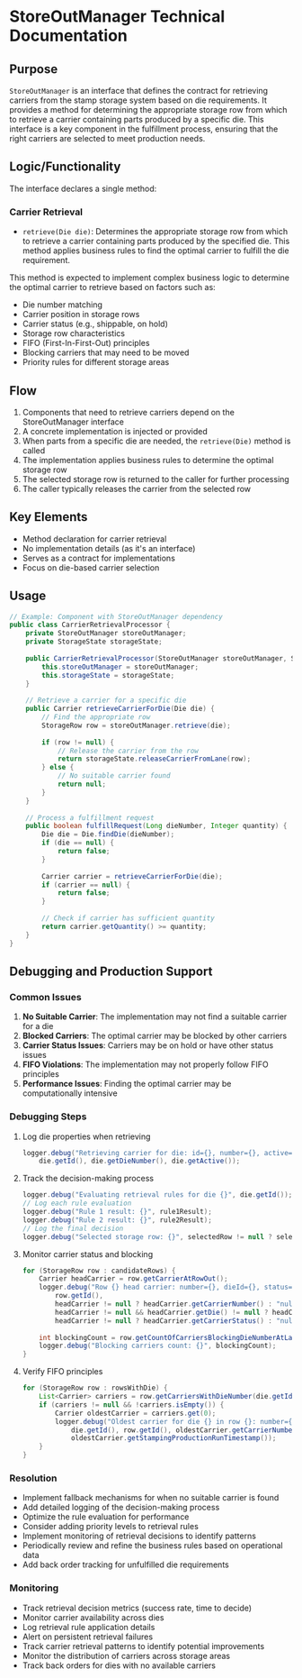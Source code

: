 # StoreOutManager Technical Documentation

## Purpose
`StoreOutManager` is an interface that defines the contract for retrieving carriers from the stamp storage system based on die requirements. It provides a method for determining the appropriate storage row from which to retrieve a carrier containing parts produced by a specific die. This interface is a key component in the fulfillment process, ensuring that the right carriers are selected to meet production needs.

## Logic/Functionality
The interface declares a single method:

### Carrier Retrieval
- `retrieve(Die die)`: Determines the appropriate storage row from which to retrieve a carrier containing parts produced by the specified die. This method applies business rules to find the optimal carrier to fulfill the die requirement.

This method is expected to implement complex business logic to determine the optimal carrier to retrieve based on factors such as:
- Die number matching
- Carrier position in storage rows
- Carrier status (e.g., shippable, on hold)
- Storage row characteristics
- FIFO (First-In-First-Out) principles
- Blocking carriers that may need to be moved
- Priority rules for different storage areas

## Flow
1. Components that need to retrieve carriers depend on the StoreOutManager interface
2. A concrete implementation is injected or provided
3. When parts from a specific die are needed, the `retrieve(Die)` method is called
4. The implementation applies business rules to determine the optimal storage row
5. The selected storage row is returned to the caller for further processing
6. The caller typically releases the carrier from the selected row

## Key Elements
- Method declaration for carrier retrieval
- No implementation details (as it's an interface)
- Serves as a contract for implementations
- Focus on die-based carrier selection

## Usage
```java
// Example: Component with StoreOutManager dependency
public class CarrierRetrievalProcessor {
    private StoreOutManager storeOutManager;
    private StorageState storageState;
    
    public CarrierRetrievalProcessor(StoreOutManager storeOutManager, StorageState storageState) {
        this.storeOutManager = storeOutManager;
        this.storageState = storageState;
    }
    
    // Retrieve a carrier for a specific die
    public Carrier retrieveCarrierForDie(Die die) {
        // Find the appropriate row
        StorageRow row = storeOutManager.retrieve(die);
        
        if (row != null) {
            // Release the carrier from the row
            return storageState.releaseCarrierFromLane(row);
        } else {
            // No suitable carrier found
            return null;
        }
    }
    
    // Process a fulfillment request
    public boolean fulfillRequest(Long dieNumber, Integer quantity) {
        Die die = Die.findDie(dieNumber);
        if (die == null) {
            return false;
        }
        
        Carrier carrier = retrieveCarrierForDie(die);
        if (carrier == null) {
            return false;
        }
        
        // Check if carrier has sufficient quantity
        return carrier.getQuantity() >= quantity;
    }
}
```

## Debugging and Production Support

### Common Issues
1. **No Suitable Carrier**: The implementation may not find a suitable carrier for a die
2. **Blocked Carriers**: The optimal carrier may be blocked by other carriers
3. **Carrier Status Issues**: Carriers may be on hold or have other status issues
4. **FIFO Violations**: The implementation may not properly follow FIFO principles
5. **Performance Issues**: Finding the optimal carrier may be computationally intensive

### Debugging Steps
1. Log die properties when retrieving
   ```java
   logger.debug("Retrieving carrier for die: id={}, number={}, active={}",
       die.getId(), die.getDieNumber(), die.getActive());
   ```
2. Track the decision-making process
   ```java
   logger.debug("Evaluating retrieval rules for die {}", die.getId());
   // Log each rule evaluation
   logger.debug("Rule 1 result: {}", rule1Result);
   logger.debug("Rule 2 result: {}", rule2Result);
   // Log the final decision
   logger.debug("Selected storage row: {}", selectedRow != null ? selectedRow.getId() : "none");
   ```
3. Monitor carrier status and blocking
   ```java
   for (StorageRow row : candidateRows) {
       Carrier headCarrier = row.getCarrierAtRowOut();
       logger.debug("Row {} head carrier: number={}, dieId={}, status={}",
           row.getId(),
           headCarrier != null ? headCarrier.getCarrierNumber() : "null",
           headCarrier != null && headCarrier.getDie() != null ? headCarrier.getDie().getId() : "null",
           headCarrier != null ? headCarrier.getCarrierStatus() : "null");
       
       int blockingCount = row.getCountOfCarriersBlockingDieNumberAtLaneOutEnd(die.getId());
       logger.debug("Blocking carriers count: {}", blockingCount);
   }
   ```
4. Verify FIFO principles
   ```java
   for (StorageRow row : rowsWithDie) {
       List<Carrier> carriers = row.getCarriersWithDieNumber(die.getId());
       if (carriers != null && !carriers.isEmpty()) {
           Carrier oldestCarrier = carriers.get(0);
           logger.debug("Oldest carrier for die {} in row {}: number={}, timestamp={}",
               die.getId(), row.getId(), oldestCarrier.getCarrierNumber(),
               oldestCarrier.getStampingProductionRunTimestamp());
       }
   }
   ```

### Resolution
- Implement fallback mechanisms for when no suitable carrier is found
- Add detailed logging of the decision-making process
- Optimize the rule evaluation for performance
- Consider adding priority levels to retrieval rules
- Implement monitoring of retrieval decisions to identify patterns
- Periodically review and refine the business rules based on operational data
- Add back order tracking for unfulfilled die requirements

### Monitoring
- Track retrieval decision metrics (success rate, time to decide)
- Monitor carrier availability across dies
- Log retrieval rule application details
- Alert on persistent retrieval failures
- Track carrier retrieval patterns to identify potential improvements
- Monitor the distribution of carriers across storage areas
- Track back orders for dies with no available carriers